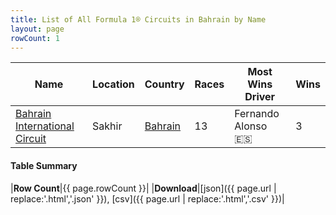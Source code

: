 ```yaml
---
title: List of All Formula 1® Circuits in Bahrain by Name
layout: page
rowCount: 1
---
```


| Name | Location | Country | Races | Most Wins Driver | Wins |
|--|--|--|--|--|--|
| [Bahrain International Circuit](/f1/circuits/bahrain) | Sakhir | [Bahrain](/f1/countries/bahrain) | 13 | Fernando Alonso 🇪🇸 | 3 |

#### Table Summary

|**Row Count**|{{ page.rowCount }}|
|**Download**|[json]({{ page.url | replace:'.html','.json' }}), [csv]({{ page.url | replace:'.html','.csv' }})|
